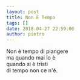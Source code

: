 ```yaml
---
layout: post
title: Non È Tempo
tags: []
date: 2018-04-27 22:59:00
author: pietro
---
```

Non è tempo di piangere<br/>ma quando mai lo è<br/>quando si è tristi<br/>di tempo non ce n'è.
